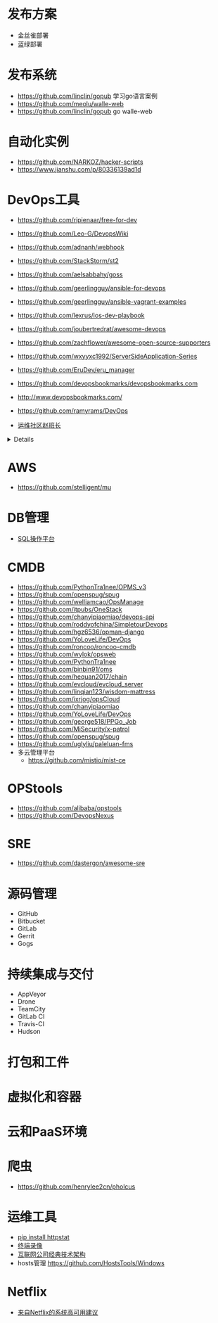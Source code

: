 # 发布方案
- 金丝雀部署
- 蓝绿部署

# 发布系统
- https://github.com/linclin/gopub 学习go语言案例
- https://github.com/meolu/walle-web
- https://github.com/linclin/gopub go walle-web

# 自动化实例
- https://github.com/NARKOZ/hacker-scripts
- https://www.jianshu.com/p/80336139ad1d

# DevOps工具
- https://github.com/ripienaar/free-for-dev
- https://github.com/Leo-G/DevopsWiki
- https://github.com/adnanh/webhook
- https://github.com/StackStorm/st2
- https://github.com/aelsabbahy/goss
- https://github.com/geerlingguy/ansible-for-devops
- https://github.com/geerlingguy/ansible-vagrant-examples
- https://github.com/lexrus/ios-dev-playbook
- https://github.com/joubertredrat/awesome-devops
- https://github.com/zachflower/awesome-open-source-supporters
- https://github.com/wxyyxc1992/ServerSideApplication-Series
- https://github.com/EruDev/eru_manager

- https://github.com/devopsbookmarks/devopsbookmarks.com
- http://www.devopsbookmarks.com/

- https://github.com/ramyrams/DevOps
- [运维社区赵班长](https://github.com/unixhot)

<details>

xxx
</details>

# AWS
- https://github.com/stelligent/mu

# DB管理
- [SQL操作平台](https://github.com/jly8866/archer)

# CMDB
- https://github.com/PythonTra1nee/OPMS_v3
- https://github.com/openspug/spug
- https://github.com/welliamcao/OpsManage
- https://github.com/itpubs/OneStack
- https://github.com/chanyipiaomiao/devops-api
- https://github.com/roddyofchina/SimpletourDevops
- https://github.com/hgz6536/opman-django
- https://github.com/YoLoveLife/DevOps
- https://github.com/roncoo/roncoo-cmdb
- https://github.com/wylok/opsweb
- https://github.com/PythonTra1nee
- https://github.com/binbin91/oms
- https://github.com/hequan2017/chain
- https://github.com/evcloud/evcloud_server
- https://github.com/linqian123/wisdom-mattress
- https://github.com/ixrjog/opsCloud
- https://github.com/chanyipiaomiao
- https://github.com/YoLoveLife/DevOps
- https://github.com/george518/PPGo_Job
- https://github.com/MiSecurity/x-patrol
- https://github.com/openspug/spug
- https://github.com/uglyliu/paleluan-fms
- 多云管理平台
  - https://github.com/mistio/mist-ce

# OPStools
- https://github.com/alibaba/opstools
- https://github.com/DevopsNexus

# SRE
- https://github.com/dastergon/awesome-sre
# 源码管理
- GitHub
- Bitbucket
- GitLab
- Gerrit
- Gogs
# 持续集成与交付
- AppVeyor
- Drone
- TeamCity
- GitLab CI
- Travis-CI
- Hudson
# 打包和工件
# 虚拟化和容器
# 云和PaaS环境

# 爬虫
- https://github.com/henrylee2cn/pholcus

# 运维工具
- [pip install httpstat](https://github.com/reorx/httpstat)
- [终端录像](https://github.com/icholy/ttygif)
- [互联网公司经典技术架构](https://github.com/davideuler/architecture.of.internet-product)
- hosts管理 https://github.com/HostsTools/Windows


# Netflix
- [来自Netflix的系统高可用建议](http://www.infoq.com/cn/articles/tips-for-high-availability?utm_source=infoq&utm_medium=popular_widget&utm_campaign=popular_content_list&utm_content=homepage)
